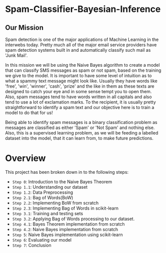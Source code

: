 # Spam-Classifier-Bayesian-Inference

## Our Mission ##

Spam detection is one of the major applications of Machine Learning in the interwebs today. Pretty much all of the major email service providers have spam detection systems built in and automatically classify such mail as 'Junk Mail'. 

In this mission we will be using the Naive Bayes algorithm to create a model that can classify SMS messages as spam or not spam, based on the training we give to the model. It is important to have some level of intuition as to what a spammy text message might look like. Usually they have words like 'free', 'win', 'winner', 'cash', 'prize' and the like in them as these texts are designed to catch your eye and in some sense tempt you to open them. Also, spam messages tend to have words written in all capitals and also tend to use a lot of exclamation marks. To the recipient, it is usually pretty straightforward to identify a spam text and our objective here is to train a model to do that for us!

Being able to identify spam messages is a binary classification problem as messages are classified as either 'Spam' or 'Not Spam' and nothing else. Also, this is a supervised learning problem, as we will be feeding a labelled dataset into the model, that it can learn from, to make future predictions. 


# Overview

This project has been broken down in to the following steps: 

- `Step 0`: Introduction to the Naive Bayes Theorem
- `Step 1.1`: Understanding our dataset
- `Step 1.2`: Data Preprocessing
- `Step 2.1`: Bag of Words(BoW)
- `Step 2.2`: Implementing BoW from scratch
- `Step 2.3`: Implementing Bag of Words in scikit-learn
- `Step 3.1`: Training and testing sets
- `Step 3.2`: Applying Bag of Words processing to our dataset.
- `Step 4.1`: Bayes Theorem implementation from scratch
- `Step 4.2`: Naive Bayes implementation from scratch
- `Step 5`: Naive Bayes implementation using scikit-learn
- `Step 6`: Evaluating our model
- `Step 7`: Conclusion
